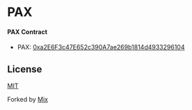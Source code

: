 # PAX

#### PAX Contract

- PAX: [0xa2E6F3c47E652c390A7ae269b1814d4933296104](https://polygonscan.com/token/0xa2E6F3c47E652c390A7ae269b1814d4933296104)





## License
[MIT](LICENSE)

Forked by [Mix](https://github.com/elixirevo/mix)